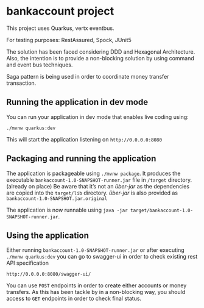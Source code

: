 # bankaccount project

This project uses Quarkus, vertx eventbus.

For testing purposes: RestAssured, Spock, JUnit5

The solution has been faced considering DDD and Hexagonal Architecture. Also, the intention is to provide a non-blocking solution 
by using command and event bus techniques.

Saga pattern is being used in order to coordinate money transfer transaction.

## Running the application in dev mode

You can run your application in dev mode that enables live coding using:
```
./mvnw quarkus:dev
```
This will start the application listening on `http://0.0.0.0:8080`
## Packaging and running the application

The application is packageable using `./mvnw package`.
It produces the executable `bankaccount-1.0-SNAPSHOT-runner.jar` file in `/target` directory. (already on place)
Be aware that it’s not an _über-jar_ as the dependencies are copied into the `target/lib` directory. _über-jar_ is also provided as `bankaccount-1.0-SNAPSHOT.jar.original`

The application is now runnable using `java -jar target/bankaccount-1.0-SNAPSHOT-runner.jar`.

## Using the application
Either running `bankaccount-1.0-SNAPSHOT-runner.jar` or after executing `./mvnw quarkus:dev` you can go to swagger-ui in order to check existing rest API specification
```
http://0.0.0.0:8080/swagger-ui/
```
You can use `POST` endpoints in order to create either accounts or money transfers. 
As this has been tackle by in a non-blocking way, you should access to `GET` endpoints in order to check final status.
